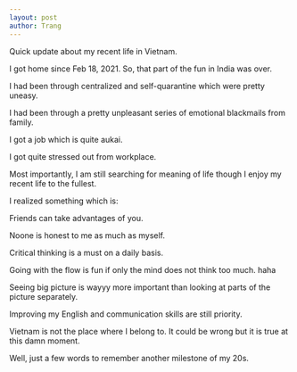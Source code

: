 ```yaml
---
layout: post
author: Trang
---
```


Quick update about my recent life in Vietnam.

I got home since Feb 18, 2021. So, that part of the fun in India was over.

I had been through centralized and self-quarantine which were pretty uneasy.

I had been through a pretty unpleasant series of emotional blackmails from family.

I got a job which is quite aukai.

I got quite stressed out from workplace.

Most importantly, I am still searching for meaning of life though I enjoy my recent life to the fullest.

I realized something which is:

Friends can take advantages of you.

Noone is honest to me as much as myself.

Critical thinking is a must on a daily basis.

Going with the flow is fun if only the mind does not think too much. haha

Seeing big picture is wayyy more important than looking at parts of the picture separately.

Improving my English and communication skills are still priority.

Vietnam is not the place where I belong to. It could be wrong but it is true at this damn moment.

Well, just a few words to remember another milestone of my 20s.
